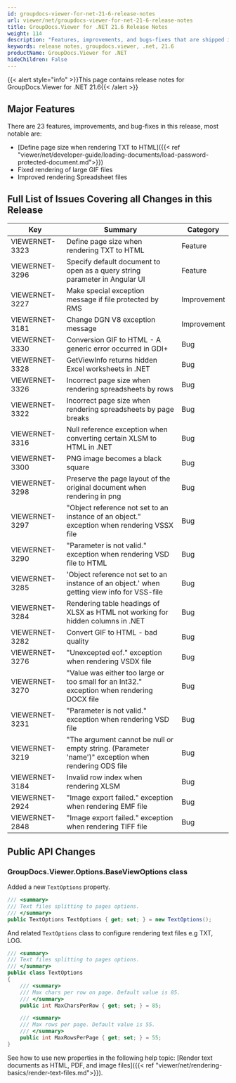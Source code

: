 ```yaml
---
id: groupdocs-viewer-for-net-21-6-release-notes
url: viewer/net/groupdocs-viewer-for-net-21-6-release-notes
title: GroupDocs.Viewer for .NET 21.6 Release Notes
weight: 114
description: "Features, improvements, and bugs-fixes that are shipped in GroupDocs.Viewer for .NET 21.6"
keywords: release notes, groupdocs.viewer, .net, 21.6
productName: GroupDocs.Viewer for .NET
hideChildren: False
---
```

{{< alert style="info" >}}This page contains release notes for GroupDocs.Viewer for .NET 21.6{{< /alert >}}

## Major Features

There are 23 features, improvements, and bug-fixes in this release, most notable are:

* [Define page size when rendering TXT to HTML]({{< ref "viewer/net/developer-guide/loading-documents/load-password-protected-document.md">}})
* Fixed rendering of large GIF files
* Improved rendering Spreadsheet files

## Full List of Issues Covering all Changes in this Release

| Key | Summary | Category |
| --- | --- | --- |
|VIEWERNET-3323|Define page size when rendering TXT to HTML|Feature|
|VIEWERNET-3296|Specify default document to open as a query string parameter in Angular UI|Feature|
|VIEWERNET-3227|Make special exception message if file protected by RMS|Improvement|
|VIEWERNET-3181|Change DGN V8 exception message|Improvement|
|VIEWERNET-3330|Conversion GIF to HTML - A generic error occurred in GDI+|Bug|
|VIEWERNET-3328|GetViewInfo returns hidden Excel worksheets in .NET|Bug|
|VIEWERNET-3326|Incorrect page size when rendering spreadsheets by rows|Bug|
|VIEWERNET-3322|Incorrect page size when rendering spreadsheets by page breaks|Bug|
|VIEWERNET-3316|Null reference exception when converting certain XLSM to HTML in .NET|Bug|
|VIEWERNET-3300|PNG image becomes a black square|Bug|
|VIEWERNET-3298|Preserve the page layout of the original document when rendering in png|Bug|
|VIEWERNET-3297|"Object reference not set to an instance of an object." exception when rendering VSSX file|Bug|
|VIEWERNET-3290|"Parameter is not valid." exception when rendering VSD file to HTML|Bug|
|VIEWERNET-3285|'Object reference not set to an instance of an object.' when getting view info for VSS-file|Bug|
|VIEWERNET-3284|Rendering table headings of XLSX as HTML not working for hidden columns in .NET|Bug|
|VIEWERNET-3282|Convert GIF to HTML - bad quality|Bug|
|VIEWERNET-3276|"Unexcepted eof." exception when rendering VSDX file|Bug|
|VIEWERNET-3270|"Value was either too large or too small for an Int32." exception when rendering DOCX file|Bug|
|VIEWERNET-3231|"Parameter is not valid." exception when rendering VSD file|Bug|
|VIEWERNET-3219|"The argument cannot be null or empty string. (Parameter 'name')" exception when rendering ODS file|Bug|
|VIEWERNET-3184|Invalid row index when rendering XLSM|Bug|
|VIEWERNET-2924|"Image export failed." exception when rendering EMF file|Bug|
|VIEWERNET-2848|"Image export failed." exception when rendering TIFF file|Bug|

## Public API Changes

### GroupDocs.Viewer.Options.BaseViewOptions class

Added a new `TextOptions` property.

```csharp
/// <summary>
/// Text files splitting to pages options.
/// </summary>
public TextOptions TextOptions { get; set; } = new TextOptions();
```

And related `TextOptions` class to configure rendering text files e.g TXT, LOG.

```csharp
/// <summary>
/// Text files splitting to pages options.
/// </summary>
public class TextOptions
{
    /// <summary>
    /// Max chars per row on page. Default value is 85.
    /// </summary>
    public int MaxCharsPerRow { get; set; } = 85;

    /// <summary>
    /// Max rows per page. Default value is 55.
    /// </summary>
    public int MaxRowsPerPage { get; set; } = 55;
}
```

See how to use new properties in the following help topic: [Render text documents as HTML, PDF, and image files]({{< ref "viewer/net/rendering-basics/render-text-files.md">}}).
